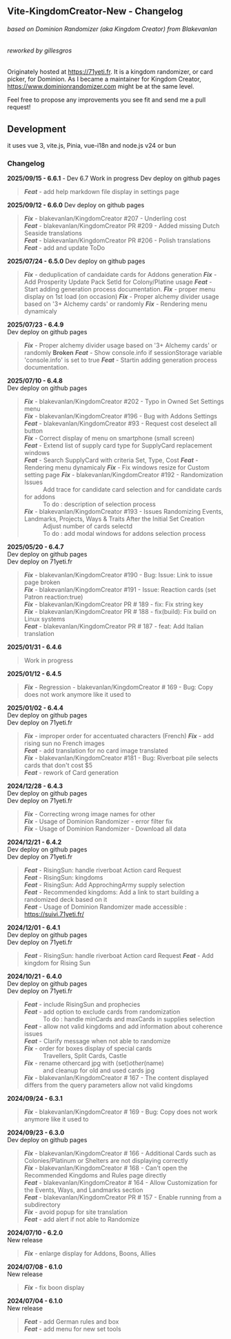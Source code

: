 ## Vite-KingdomCreator-New - Changelog
###### based on Dominion Randomizer (aka Kingdom Creator) from Blakevanlan
###### reworked by gillesgros

Originately hosted at https://71yeti.fr.
It is a kingdom randomizer, or card picker, for Dominion.
As I became a maintainer for Kingdom Creator, https://www.dominionrandomizer.com might be at the same level.

Feel free to propose any improvements you see fit and send me a pull request!

## Development
it uses vue 3, vite.js, Pinia, vue-i18n and node.js v24 or bun

### Changelog
**2025/09/15 - 6.6.1** - Dev 6.7 Work in progress
Dev deploy on github pages 
>***Feat*** - add help markdown file display in settings page 


**2025/09/12 - 6.6.0**
Dev deploy on github pages 
>***Fix*** - blakevanlan/KingdomCreator #207 - Underling cost  
>***Feat*** - blakevanlan/KingdomCreator PR #209 - Added missing Dutch Seaside translations  
>***Feat*** - blakevanlan/KingdomCreator PR #206 - Polish translations  
>***Feat*** - add and update ToDo

**2025/07/24 - 6.5.0**
Dev deploy on github pages 
>***Fix*** - deduplication of candaidate cards for Addons generation
>***Fix*** - Add Prosperity Update Pack SetId for Colony/Platine usage
>***Feat*** - Start adding generation process documentation.
>***Fix*** - proper menu display on 1st load (on occasion)
>***Fix*** - Proper alchemy divider usage based on '3+ Alchemy cards' or randomly
>***Fix*** - Rendering menu dynamicaly

**2025/07/23 - 6.4.9**  
Dev deploy on github pages  
>***Fix*** - Proper alchemy divider usage based on '3+ Alchemy cards' or randomly **Broken**
>***Feat*** - Show console.info if sessionStorage variable 'console.info' is set to true
>***Feat*** - Startin adding generation process documentation.

**2025/07/10 - 6.4.8**  
Dev deploy on github pages  
>***Fix*** - blakevanlan/KingdomCreator #202 - Typo in Owned Set Settings menu  
>***Fix*** - blakevanlan/KingdomCreator #196 - Bug with Addons Settings  
>***Feat*** - blakevanlan/KingdomCreator #93 - Request cost deselect all button  
>***Fix*** - Correct display of menu on smartphone (small screen)  
>***Feat*** - Extend list of supply card type for SupplyCard replacement windows  
>***Feat*** - Search SupplyCard with criteria Set, Type, Cost 
>***Feat*** - Rendering menu dynamicaly
>***Fix*** - Fix windows resize for Custom setting page
>***Fix*** - blakevanlan/KingdomCreator #192 - Randomization Issues  
           Add trace for candidate card selection and for candidate cards for addons  
           To do : description of selection process    
>***Fix*** - blakevanlan/KingdomCreator #193 - Issues Randomizing Events, Landmarks, Projects, Ways & Traits After the Initial Set Creation   
           Adjust number of cards selectd   
           To do : add modal windows for addons selection process   

**2025/05/20 - 6.4.7**  
Dev deploy on github pages  
Dev deploy on 71yeti.fr
>***Fix*** - blakevanlan/KingdomCreator #190 - Bug: Issue: Link to issue page broken  
>***Fix*** - blakevanlan/KingdomCreator #191 - Issue: Reaction cards (set Patron reaction:true)  
>***Fix*** - blakevanlan/KingdomCreator PR # 189 - fix: Fix string key  
>***Fix*** - blakevanlan/KingdomCreator PR # 188 - fix(build): Fix build on Linux systems  
>***Feat*** - blakevanlan/KingdomCreator PR # 187 - feat: Add Italian translation

**2025/01/31 - 6.4.6**  
>Work in progress

**2025/01/12 - 6.4.5**  
>***Fix*** - Regression - blakevanlan/KingdomCreator # 169 - Bug: Copy does not work anymore like it used to

**2025/01/02 - 6.4.4**  
Dev deploy on github pages  
Dev deploy on 71yeti.fr
>***Fix*** - improper order for accentuated characters (French)
>***Fix*** - add rising sun no French images  
>***Feat*** - add translation for no card image translated  
>***Fix*** - blakevanlan/KingdomCreator #181 - Bug: Riverboat pile selects cards that don't cost $5  
>***Feat*** - rework of Card generation 

**2024/12/28 - 6.4.3**  
Dev deploy on github pages  
Dev deploy on 71yeti.fr  
>***Fix*** - Correcting wrong image names for other  
>***Fix*** - Usage of Dominion Randomizer - error filter fix  
>***Fix*** - Usage of Dominion Randomizer - Download all data  

**2024/12/21 - 6.4.2**  
Dev deploy on github pages  
Dev deploy on 71yeti.fr 
>***Feat*** - RisingSun: handle riverboat Action card Request  
>***Feat*** - RisingSun: kingdoms  
>***Feat*** - RisingSun: Add ApprochingArmy supply selection  
>***Feat*** - Recommended kingdoms: Add a link to start building a randomized deck based on it  
>***Feat*** - Usage of Dominion Randomizer made accessible : https://suivi.71yeti.fr/  

**2024/12/01 - 6.4.1**  
Dev deploy on github pages  
Dev deploy on 71yeti.fr
>***Feat*** - RisingSun: handle riverboat Action card Request
>***Feat*** - Add kingdom for Rising Sun

**2024/10/21 - 6.4.0**  
Dev deploy on github pages  
Dev deploy on 71yeti.fr
>***Feat*** - include RisingSun and prophecies  
>***Feat*** - add option to exclude cards from randomization  
           To do : handle minCards and maxCards in supplies selection  
>***Feat*** - allow not valid kingdoms and add information about coherence issues  
>***Feat*** - Clarify message when not able to randomize  
>***Fix*** - order for boxes display of special cards   
           Travellers, Split Cards, Castle  
>***Fix*** - rename othercard jpg with (set)_other_(name)  
           and cleanup for old and used cards jpg  
>***Fix*** - blakevanlan/KingdomCreator # 167 - The content displayed   differs from the query parameters allow not valid kingdoms  

**2024/09/24 - 6.3.1**  
>***Fix*** - blakevanlan/KingdomCreator # 169 - Bug: Copy does not work anymore like it used to  

**2024/09/23 - 6.3.0**  
Dev deploy on github pages  
>***Fix*** - blakevanlan/KingdomCreator # 166 - Additional Cards such as Colonies/Platinum or Shelters are not displaying correctly  
>***Fix*** - blakevanlan/KingdomCreator # 168 - Can't open the Recommended Kingdoms and Rules page directly  
>***Feat*** - blakevanlan/KingdomCreator # 164 - Allow Customization for the Events, Ways, and Landmarks section  
>***Feat*** - blakevanlan/KingdomCreator PR # 157 - Enable running from a subdirectory  
>***Fix*** - avoid popup for site translation  
>***Feat*** - add alert if not able to Randomize  

**2024/07/10 - 6.2.0**  
New release  
>***Fix*** - enlarge display for Addons, Boons, Allies  

**2024/07/08 - 6.1.0**  
New release  
>***Fix*** - fix boon display  

**2024/07/04 - 6.1.0**  
New release  
>***Feat*** - add German rules and box  
>***Feat*** - add menu for new set tools  